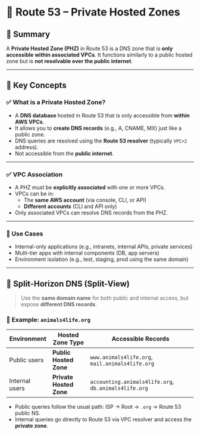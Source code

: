 # 🧾 Route 53 – Private Hosted Zones

## 📌 Summary

A **Private Hosted Zone (PHZ)** in Route 53 is a DNS zone that is **only accessible within associated VPCs**. It functions similarly to a public hosted zone but is **not resolvable over the public internet**.

---

## 🔧 Key Concepts

### ✅ What is a Private Hosted Zone?

- A **DNS database** hosted in Route 53 that is only accessible from **within AWS VPCs**.
- It allows you to **create DNS records** (e.g., A, CNAME, MX) just like a public zone.
- DNS queries are resolved using the **Route 53 resolver** (typically `VPC+2` address).
- Not accessible from the **public internet**.

---

### ✅ VPC Association

- A PHZ must be **explicitly associated** with one or more VPCs.
- VPCs can be in:
  - The **same AWS account** (via console, CLI, or API)
  - **Different accounts** (CLI and API only)
- Only associated VPCs can resolve DNS records from the PHZ.

---

### 🔐 Use Cases

- Internal-only applications (e.g., intranets, internal APIs, private services)
- Multi-tier apps with internal components (DB, app servers)
- Environment isolation (e.g., test, staging, prod using the same domain)

---

## 🔄 Split-Horizon DNS (Split-View)

> Use the **same domain name** for both public and internal access, but expose **different DNS records**.

### 📘 Example: `animals4life.org`

| Environment      | Hosted Zone Type      | Accessible Records                                   |
|------------------|------------------------|-----------------------------------------------------|
| Public users     | **Public Hosted Zone** | `www.animals4life.org`, `mail.animals4life.org`     |
| Internal users   | **Private Hosted Zone**| `accounting.animals4life.org`, `db.animals4life.org`|

- Public queries follow the usual path: ISP → Root → `.org` → Route 53 public NS.
- Internal queries go directly to Route 53 via VPC resolver and access the **private zone**.
